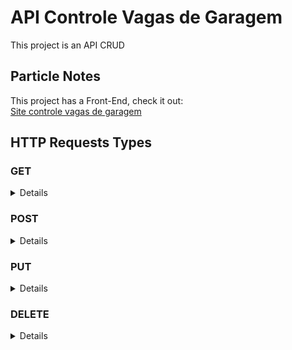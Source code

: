 # API Controle Vagas de Garagem
This project is an API CRUD


## Particle Notes
This project has a Front-End, check it out:<br>
[Site controle vagas de garagem](https://github.com/rafaelcesar0/site-controle-vagas-de-garagem)


## HTTP Requests Types 
### GET
<details>
<summary>Details</summary>

#### Apartment All with Vehicle
`http://localhost:3000/apartamento`

```json
[
  {
    "id": 3,
    "bloco": 1,
    "apartamento": 305,
    "morador": "Lucas Aragão",
    "telefone": "85933334444",
    "email": "lucasaragao@gmail.com",
    "veiculos": [
      {
        "id": 9,
        "marca": "Ferrari",
        "modelo": "296-GTB",
        "cor": "Vermelha",
        "placa": "PAZ2011"
      }
    ]
  },
  {
    "id": 1,
    "bloco": 1,
    "apartamento": 30,
    "morador": "Marcio José",
    "telefone": "85933332222",
    "email": "marciojose@gmail.com",
    "veiculos": [
      {
        "id": 10,
        "marca": "Ferrari",
        "modelo": "296-GTB",
        "cor": "Vermelha",
        "placa": "PAZ2006"
      },
      {
        "id": 11,
        "marca": "Ferrari",
        "modelo": "296-GTB",
        "cor": "Vermelha",
        "placa": "PAZ2007"
      }
    ]
  }
]
```
#### Apartment : ID with Vehicle
`http://localhost:3000/apartamento/1`

```json
{
  "id": 1,
  "bloco": 1,
  "apartamento": 30,
  "morador": "Marcio José",
  "telefone": "85933332222",
  "email": "marciojose@gmail.com",
  "veiculos": [
    {
      "id": 10,
      "marca": "Ferrari",
      "modelo": "296-GTB",
      "cor": "Vermelha",
      "placa": "PAZ2006"
    },
    {
      "id": 11,
      "marca": "Ferrari",
      "modelo": "296-GTB",
      "cor": "Vermelha",
      "placa": "PAZ2007"
    }
  ]
}
```

#### Vehicle All
`http://localhost:3000/veiculo`

```json
[
  {
    "id": 9,
    "marca": "Ferrari",
    "modelo": "296-GTB",
    "cor": "Vermelha",
    "placa": "PAZ2011"
  },
  {
    "id": 10,
    "marca": "Ferrari",
    "modelo": "296-GTB",
    "cor": "Vermelha",
    "placa": "PAZ2006"
  },
  {
    "id": 11,
    "marca": "Ferrari",
    "modelo": "296-GTB",
    "cor": "Vermelha",
    "placa": "PAZ2007"
  }
]
```

#### Vehicle : ID
`http://localhost:3000/veiculo/10`

```json
{
  "id": 10,
  "marca": "Ferrari",
  "modelo": "296-GTB",
  "cor": "Vermelha",
  "placa": "PAZ2006"
}
```
</details>


### POST
<details>
<summary>Details</summary>

#### Apartament
`http://localhost:3000/apartamento`

```json
{
  "apartamento": 305,
  "bloco": 1,
  "morador": "Lucas Aragão",
  "telefone": "85933334444",
  "email": "lucasaragao@gmail.com"
}
```

#### Vehicle
`http://localhost:3000/veiculo/2` 2 is the apartment id because every vehicle needs to be associated with an apartment

```json
{
  "apartamento": 305,
  "bloco": 1,
  "morador": "Lucas Aragão",
  "telefone": "85933334444",
  "email": "lucasaragao@gmail.com"
}
```

</details>

### PUT
<details>
<summary>Details</summary>

#### Apartment
`http://localhost:3000/apartamento/1` 1 is the apartment id

```json
{
  "apartamento": 30,
  "bloco": 1,
  "morador": "Marcio José",
  "telefone": "85933332222",
  "email": "marciojose@gmail.com"
}
```

#### Vehicle
`http://localhost:3000/veiculo/1` 1 is the vehicle ID

```json
{
  "marca": "Ferrari",
  "modelo": "296-GTB",
  "cor": "Vermelha",
  "placa": "PAZ2003"
}
```

</details>

### DELETE
<details>
<summary>Details</summary>

#### Apartment
`http://localhost:3000/apartamento/1` 1 is the apartment ID

#### Vehicle
`http://localhost:3000/veiculo/1` 1 is the vehicle ID

</details>